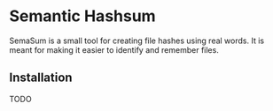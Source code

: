 # Semantic Hashsum

SemaSum is a small tool for creating file hashes using real words. It is meant for making it easier to identify and remember files.

## Installation

TODO
